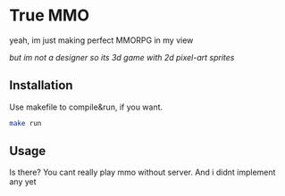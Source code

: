 # True MMO

yeah, im just making perfect MMORPG in my view

*but im not a designer so its 3d game with  2d pixel-art sprites*

## Installation

Use makefile to compile&run, if you want.

```bash
make run
```

## Usage

Is there? You cant really play mmo without server. And i didnt implement any yet
